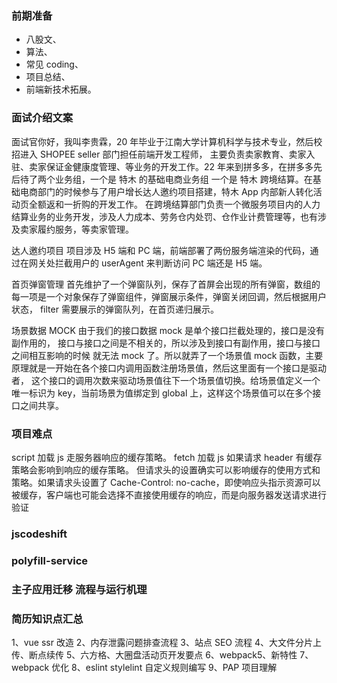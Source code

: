 ### 前期准备

- 八股文、
- 算法、
- 常见 coding、
- 项目总结、
- 前端新技术拓展。

### 面试介绍文案

面试官你好，我叫李贵霖，20 年毕业于江南大学计算机科学与技术专业，然后校招进入 SHOPEE seller 部门担任前端开发工程师，
主要负责卖家教育、卖家入驻、卖家保证金健康度管理、等业务的开发工作。22 年来到拼多多，在拼多多先后待了两个业务组，一个是 特木 的基础电商业务组
一个是 特木 跨境结算。在基础电商部门的时候参与了用户增长达人邀约项目搭建，特木 App 内部新人转化活动页全额返和一折购的开发工作。
在跨境结算部门负责一个微服务项目内的人力结算业务的业务开发，涉及人力成本、劳务仓内处罚、仓作业计费管理等，也有涉及卖家履约服务，等卖家管理。

达人邀约项目 项目涉及 H5 端和 PC 端，前端部署了两份服务端渲染的代码，通过在网关处拦截用户的 userAgent 来判断访问 PC 端还是 H5 端。

首页弹窗管理
首先维护了一个弹窗队列，保存了首屏会出现的所有弹窗，数组的每一项是一个对象保存了弹窗组件，弹窗展示条件，弹窗关闭回调，然后根据用户状态，
filter 需要展示的弹窗队列，在首页递归展示。

场景数据 MOCK
由于我们的接口数据 mock 是单个接口拦截处理的，接口是没有副作用的， 接口与接口之间是不相关的，所以涉及到接口有副作用，接口与接口之间相互影响的时候
就无法 mock 了。所以就弄了一个场景值 mock 函数，主要原理就是一开始在各个接口内调用函数注册场景值，然后这里面有一个接口是驱动者，
这个接口的调用次数来驱动场景值往下一个场景值切换。给场景值定义一个唯一标识为 key，当前场景为值绑定到 global 上，这样这个场景值可以在多个接口之间共享。

### 项目难点

script 加载 js 走服务器响应的缓存策略。
fetch 加载 js 如果请求 header 有缓存策略会影响到响应的缓存策略。
但请求头的设置确实可以影响缓存的使用方式和策略。如果请求头设置了 Cache-Control: no-cache，即使响应头指示资源可以被缓存，客户端也可能会选择不直接使用缓存的响应，而是向服务器发送请求进行验证 ‌

### jscodeshift

### polyfill-service

### 主子应用迁移 流程与运行机理

### 简历知识点汇总

1、vue ssr 改造
2、内存泄露问题排查流程
3、站点 SEO 流程
4、大文件分片上传、断点续传
5、六方格、大圈盘活动页开发要点
6、webpack5、新特性
7、webpack 优化
8、eslint stylelint 自定义规则编写
9、PAP 项目理解
